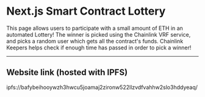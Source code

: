 # Next.js Smart Contract Lottery

This page allows users to participate with a small amount of ETH in an automated Lottery! The winner is picked using the Chainlink VRF service, and picks a random user which gets all the contract's funds. Chainlink Keepers helps check if enough time has passed in order to pick a winner!

---

## Website link (hosted with IPFS)

ipfs://bafybeihooywzh3hwcu5joamaj2zironw522llzvdfvahhw2slo3hddyeaq/

